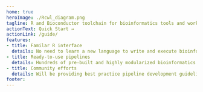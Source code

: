```yaml
---
home: true
heroImage: ./Rcwl_diagram.png
tagline: R and Bioconductor toolchain for bioinformatics tools and workflows
actionText: Quick Start →
actionLink: /guide/
features:
- title: Familar R interface
  details: No need to learn a new language to write and execute bioinformatics pipelines. Hassle free software management with build-in support for Conda, Docker, Singularity.
- title: Ready-to-use pipelines
  details: Hundreds of pre-built and highly modularized bioinformatics tools and pipelines for common bioinformatics tasks, e.g., variant calling, read alignment, neoantigen prediction, etc. 
- title: Community efforts
  details: Will be providing best practice pipeline development guidelines, and benchmark datasets to facilitate community contribution of high-quality workflows.  
footer:
---
```

